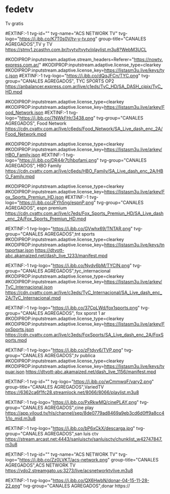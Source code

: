 # fedetv
Tv gratis 

#EXTINF:-1 tvg-id="" tvg-name="ACS NETWORK TV" tvg-logo="https://i.ibb.co/K7T0s0V/tv-y-tv.png" group-title="CANALES AGREGADOS",TV y TV
https://stmv1.zcasthn.com.br/tvytv/tvytv/playlist.m3u8?WebM3UCL

#KODIPROP:inputstream.adaptive.stream_headers=Referer="https://nowtv.express.com.ar/"
#KODIPROP:inputstream.adaptive.license_type=clearkey
#KODIPROP:inputstream.adaptive.license_key=https://listasm3u.live/keys/tyc.json
#EXTINF:-1 tvg-logo="https://i.ibb.co/dQqJFCn/TYC.png" tvg-group="CANALES AGREGADOS", TYC SPORTS OP2
https://anbalancer.express.com.ar/live/c1eds/TyC_HD/SA_DASH_cipix/TyC_HD.mpd

#KODIPROP:inputstream.adaptive.license_type=clearkey
#KODIPROP:inputstream.adaptive.license_key=https://listasm3u.live/arkey/Food_Network.json
#EXTINF:-1 tvg-logo="https://i.ibb.co/7NWkFHr/3438.png" tvg-group="CANALES AGREGADOS", Food Network 
https://cdn.cvattv.com.ar/live/c6eds/Food_Network/SA_Live_dash_enc_2A/Food_Network.mpd

#KODIPROP:inputstream.adaptive.license_type=clearkey
#KODIPROP:inputstream.adaptive.license_key=https://listasm3u.live/arkey/HBO_Family.json
#EXTINF:-1 tvg-logo="https://i.ibb.co/DR44r7t/hbofami.png" tvg-group="CANALES AGREGADOS", HBO Family 
https://cdn.cvattv.com.ar/live/c6eds/HBO_Family/SA_Live_dash_enc_2A/HBO_Family.mpd

#KODIPROP:inputstream.adaptive.license_type=clearkey
#KODIPROP:inputstream.adaptive.license_key=https://listasm3u.live/arkey/Fox_Sports_Premiun_HD.json
#EXTINF:-1 tvg-logo="https://i.ibb.co/JFYh5ng/espnP.png" tvg-group="CANALES AGREGADOS", espn premium
https://cdn.cvattv.com.ar/live/c7eds/Fox_Sports_Premiun_HD/SA_Live_dash_enc_2A/Fox_Sports_Premiun_HD.mpd

#EXTINF:-1 tvg-logo="https://i.ibb.co/GVwhx69/TNTAR.png" tvg-group="CANALES AGREGADOS",tnt sports 
#KODIPROP:inputstream.adaptive.license_type=clearkey
#KODIPROP:inputstream.adaptive.license_key=https://listasm3u.live/keys/tntsportsar.json
https://dtvott-abc.akamaized.net/dash_live_1233/manifest.mpd


#EXTINF:-1 tvg-logo="https://i.ibb.co/Nydv6bM/TYCIN.png" tvg-group="CANALES AGREGADOS",tyc_internacional
#KODIPROP:inputstream.adaptive.license_type=clearkey
#KODIPROP:inputstream.adaptive.license_key=https://listasm3u.live/arkey/TyC_Internacional.json
https://cdn.cvattv.com.ar/live/c3eds/TyC_Internacional/SA_Live_dash_enc_2A/TyC_Internacional.mpd


#EXTINF:-1 tvg-logo="https://i.ibb.co/37CpLWd/fox1sports.png" tvg-group="CANALES AGREGADOS", fox sporst 1 ar
#KODIPROP:inputstream.adaptive.license_type=clearkey
#KODIPROP:inputstream.adaptive.license_key=https://listasm3u.live/arkey/FoxSports.json
https://cdn.cvattv.com.ar/live/c3eds/FoxSports/SA_Live_dash_enc_2A/FoxSports.mpd

#EXTINF:-1 tvg-logo="https://i.ibb.co/zFtdyv6/TVP.png" tvg-group="CANALES AGREGADOS",tv publica
#KODIPROP:inputstream.adaptive.license_type=clearkey
#KODIPROP:inputstream.adaptive.license_key=https://listasm3u.live/keys/tvpuar.json
https://dtvott-abc.akamaized.net/dash_live_1156/manifest.mpd

#EXTINF:-1 tvg-id="" tvg-logo="https://i.ibb.co/wCmmwqF/vary2.png" group-title="CANALES AGREGADOS",VariedTV
https://6362ca6f1fc28.streamlock.net/8066/8066/playlist.m3u8

#EXTINF:-1 tvg-logo="https://i.ibb.co/PxRkwMQ/cinePLAY.png" tvg-group="CANALES AGREGADOS",cine play
https://app.viloud.tv/hls/channel/sep/8de0779ad8469a9eb3cd6d0ff9a8cc41/lo_mid.m3u8


#EXTINF:-1 tvg-logo="https://i.ibb.co/bP6xCkX/descarga.jpg" tvg-group="CANALES AGREGADOS",san luis ctv
https://stream.arcast.net:4443/sanluisctv/sanluisctv/chunklist_w42747847.m3u8

#EXTINF:-1 tvg-id="" tvg-name="ACS NETWORK TV" tvg-logo="https://i.ibb.co/Zz0LVKT/acs-network.png" group-title="CANALES AGREGADOS",ACS NETWORK TV
https://vdo2.streamgato.us:3273/live/acsnetworktvlive.m3u8

#EXTINF:-1 tvg-logo="https://i.ibb.co/QX6HwbN/donar-04-15-11-28-22.png" tvg-group="CANALES AGREGADOS",donar
https://





